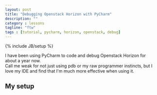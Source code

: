 ```yaml
---
layout: post
title: "Debugging Openstack Horizon with PyCharm"
description: ""
category : lessons
tagline: "ftw"
tags : [tutorial, pycharm, horizon, openstack, debug]
---
```

{% include JB/setup %}

I have been using PyCharm to code and debug Openstack Horizon for about a year now.  
Call me weak for not just using pdb or my raw programmer instincts, but I
love my IDE and find that I'm much more effective when using it.

## My setup




